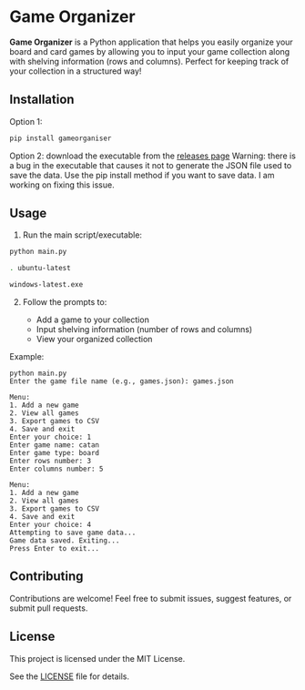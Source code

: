 # Game Organizer

**Game Organizer** is a Python application that helps you easily organize your board and card games by allowing you to input your game collection along with shelving information (rows and columns). Perfect for keeping track of your collection in a structured way!

## Installation

Option 1:
```bash
pip install gameorganiser
```
Option 2: download the executable from the [releases page](https://github.com/dragonruler1000/Game-organizer/releases/latest)
Warning: there is a bug in the executable that causes it not to generate the JSON file used to save the data. Use the pip install method if you want to save data. I am working on fixing this issue.
## Usage

1. Run the main script/executable:

```bash
python main.py
```
```bash
. ubuntu-latest
```

```cmd
windows-latest.exe
```

2. Follow the prompts to:

   * Add a game to your collection
   * Input shelving information (number of rows and columns)
   * View your organized collection

Example:

```
python main.py 
Enter the game file name (e.g., games.json): games.json

Menu:
1. Add a new game
2. View all games
3. Export games to CSV
4. Save and exit
Enter your choice: 1
Enter game name: catan
Enter game type: board
Enter rows number: 3
Enter columns number: 5

Menu:
1. Add a new game
2. View all games
3. Export games to CSV
4. Save and exit
Enter your choice: 4
Attempting to save game data...
Game data saved. Exiting...
Press Enter to exit...

```

## Contributing

Contributions are welcome! Feel free to submit issues, suggest features, or submit pull requests.

## License

This project is licensed under the MIT License.

See the [LICENSE](LICENSE) file for details.